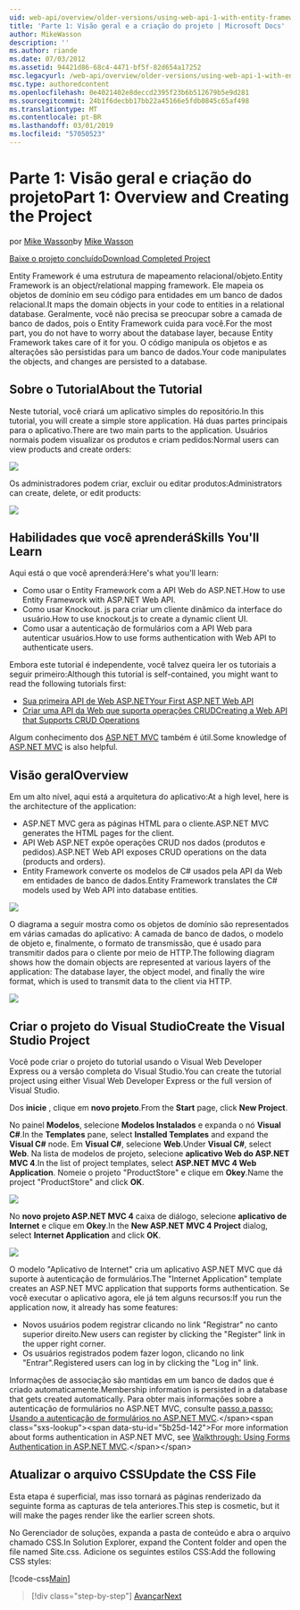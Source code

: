 ```yaml
---
uid: web-api/overview/older-versions/using-web-api-1-with-entity-framework-5/using-web-api-with-entity-framework-part-1
title: 'Parte 1: Visão geral e a criação do projeto | Microsoft Docs'
author: MikeWasson
description: ''
ms.author: riande
ms.date: 07/03/2012
ms.assetid: 94421d86-68c4-4471-bf5f-82d654a17252
msc.legacyurl: /web-api/overview/older-versions/using-web-api-1-with-entity-framework-5/using-web-api-with-entity-framework-part-1
msc.type: authoredcontent
ms.openlocfilehash: 0e4021402e8deccd2395f23b6b512679b5e9d281
ms.sourcegitcommit: 24b1f6decbb17bb22a45166e5fdb0845c65af498
ms.translationtype: MT
ms.contentlocale: pt-BR
ms.lasthandoff: 03/01/2019
ms.locfileid: "57050523"
---
```

<a name="part-1-overview-and-creating-the-project"></a><span data-ttu-id="5b25d-102">Parte 1: Visão geral e criação do projeto</span><span class="sxs-lookup"><span data-stu-id="5b25d-102">Part 1: Overview and Creating the Project</span></span>
====================
<span data-ttu-id="5b25d-103">por [Mike Wasson](https://github.com/MikeWasson)</span><span class="sxs-lookup"><span data-stu-id="5b25d-103">by [Mike Wasson](https://github.com/MikeWasson)</span></span>

[<span data-ttu-id="5b25d-104">Baixe o projeto concluído</span><span class="sxs-lookup"><span data-stu-id="5b25d-104">Download Completed Project</span></span>](http://code.msdn.microsoft.com/ASP-NET-Web-API-with-afa30545)

<span data-ttu-id="5b25d-105">Entity Framework é uma estrutura de mapeamento relacional/objeto.</span><span class="sxs-lookup"><span data-stu-id="5b25d-105">Entity Framework is an object/relational mapping framework.</span></span> <span data-ttu-id="5b25d-106">Ele mapeia os objetos de domínio em seu código para entidades em um banco de dados relacional.</span><span class="sxs-lookup"><span data-stu-id="5b25d-106">It maps the domain objects in your code to entities in a relational database.</span></span> <span data-ttu-id="5b25d-107">Geralmente, você não precisa se preocupar sobre a camada de banco de dados, pois o Entity Framework cuida para você.</span><span class="sxs-lookup"><span data-stu-id="5b25d-107">For the most part, you do not have to worry about the database layer, because Entity Framework takes care of it for you.</span></span> <span data-ttu-id="5b25d-108">O código manipula os objetos e as alterações são persistidas para um banco de dados.</span><span class="sxs-lookup"><span data-stu-id="5b25d-108">Your code manipulates the objects, and changes are persisted to a database.</span></span>

## <a name="about-the-tutorial"></a><span data-ttu-id="5b25d-109">Sobre o Tutorial</span><span class="sxs-lookup"><span data-stu-id="5b25d-109">About the Tutorial</span></span>

<span data-ttu-id="5b25d-110">Neste tutorial, você criará um aplicativo simples do repositório.</span><span class="sxs-lookup"><span data-stu-id="5b25d-110">In this tutorial, you will create a simple store application.</span></span> <span data-ttu-id="5b25d-111">Há duas partes principais para o aplicativo.</span><span class="sxs-lookup"><span data-stu-id="5b25d-111">There are two main parts to the application.</span></span> <span data-ttu-id="5b25d-112">Usuários normais podem visualizar os produtos e criam pedidos:</span><span class="sxs-lookup"><span data-stu-id="5b25d-112">Normal users can view products and create orders:</span></span>

![](using-web-api-with-entity-framework-part-1/_static/image1.png)

<span data-ttu-id="5b25d-113">Os administradores podem criar, excluir ou editar produtos:</span><span class="sxs-lookup"><span data-stu-id="5b25d-113">Administrators can create, delete, or edit products:</span></span>

![](using-web-api-with-entity-framework-part-1/_static/image2.png)

## <a name="skills-youll-learn"></a><span data-ttu-id="5b25d-114">Habilidades que você aprenderá</span><span class="sxs-lookup"><span data-stu-id="5b25d-114">Skills You'll Learn</span></span>

<span data-ttu-id="5b25d-115">Aqui está o que você aprenderá:</span><span class="sxs-lookup"><span data-stu-id="5b25d-115">Here's what you'll learn:</span></span>

- <span data-ttu-id="5b25d-116">Como usar o Entity Framework com a API Web do ASP.NET.</span><span class="sxs-lookup"><span data-stu-id="5b25d-116">How to use Entity Framework with ASP.NET Web API.</span></span>
- <span data-ttu-id="5b25d-117">Como usar Knockout. js para criar um cliente dinâmico da interface do usuário.</span><span class="sxs-lookup"><span data-stu-id="5b25d-117">How to use knockout.js to create a dynamic client UI.</span></span>
- <span data-ttu-id="5b25d-118">Como usar a autenticação de formulários com a API Web para autenticar usuários.</span><span class="sxs-lookup"><span data-stu-id="5b25d-118">How to use forms authentication with Web API to authenticate users.</span></span>

<span data-ttu-id="5b25d-119">Embora este tutorial é independente, você talvez queira ler os tutoriais a seguir primeiro:</span><span class="sxs-lookup"><span data-stu-id="5b25d-119">Although this tutorial is self-contained, you might want to read the following tutorials first:</span></span>

- [<span data-ttu-id="5b25d-120">Sua primeira API de Web ASP.NET</span><span class="sxs-lookup"><span data-stu-id="5b25d-120">Your First ASP.NET Web API</span></span>](../../getting-started-with-aspnet-web-api/tutorial-your-first-web-api.md)
- [<span data-ttu-id="5b25d-121">Criar uma API da Web que suporta operações CRUD</span><span class="sxs-lookup"><span data-stu-id="5b25d-121">Creating a Web API that Supports CRUD Operations</span></span>](../creating-a-web-api-that-supports-crud-operations.md)

<span data-ttu-id="5b25d-122">Algum conhecimento dos [ASP.NET MVC](../../../../mvc/index.md) também é útil.</span><span class="sxs-lookup"><span data-stu-id="5b25d-122">Some knowledge of [ASP.NET MVC](../../../../mvc/index.md) is also helpful.</span></span>

## <a name="overview"></a><span data-ttu-id="5b25d-123">Visão geral</span><span class="sxs-lookup"><span data-stu-id="5b25d-123">Overview</span></span>

<span data-ttu-id="5b25d-124">Em um alto nível, aqui está a arquitetura do aplicativo:</span><span class="sxs-lookup"><span data-stu-id="5b25d-124">At a high level, here is the architecture of the application:</span></span>

- <span data-ttu-id="5b25d-125">ASP.NET MVC gera as páginas HTML para o cliente.</span><span class="sxs-lookup"><span data-stu-id="5b25d-125">ASP.NET MVC generates the HTML pages for the client.</span></span>
- <span data-ttu-id="5b25d-126">API Web ASP.NET expõe operações CRUD nos dados (produtos e pedidos).</span><span class="sxs-lookup"><span data-stu-id="5b25d-126">ASP.NET Web API exposes CRUD operations on the data (products and orders).</span></span>
- <span data-ttu-id="5b25d-127">Entity Framework converte os modelos de C# usados pela API da Web em entidades de banco de dados.</span><span class="sxs-lookup"><span data-stu-id="5b25d-127">Entity Framework translates the C# models used by Web API into database entities.</span></span>

![](using-web-api-with-entity-framework-part-1/_static/image3.png)

<span data-ttu-id="5b25d-128">O diagrama a seguir mostra como os objetos de domínio são representados em várias camadas do aplicativo: A camada de banco de dados, o modelo de objeto e, finalmente, o formato de transmissão, que é usado para transmitir dados para o cliente por meio de HTTP.</span><span class="sxs-lookup"><span data-stu-id="5b25d-128">The following diagram shows how the domain objects are represented at various layers of the application: The database layer, the object model, and finally the wire format, which is used to transmit data to the client via HTTP.</span></span>

![](using-web-api-with-entity-framework-part-1/_static/image4.png)

## <a name="create-the-visual-studio-project"></a><span data-ttu-id="5b25d-129">Criar o projeto do Visual Studio</span><span class="sxs-lookup"><span data-stu-id="5b25d-129">Create the Visual Studio Project</span></span>

<span data-ttu-id="5b25d-130">Você pode criar o projeto do tutorial usando o Visual Web Developer Express ou a versão completa do Visual Studio.</span><span class="sxs-lookup"><span data-stu-id="5b25d-130">You can create the tutorial project using either Visual Web Developer Express or the full version of Visual Studio.</span></span>

<span data-ttu-id="5b25d-131">Dos **inicie** , clique em **novo projeto**.</span><span class="sxs-lookup"><span data-stu-id="5b25d-131">From the **Start** page, click **New Project**.</span></span>

<span data-ttu-id="5b25d-132">No painel **Modelos**, selecione **Modelos Instalados** e expanda o nó **Visual C#**.</span><span class="sxs-lookup"><span data-stu-id="5b25d-132">In the **Templates** pane, select **Installed Templates** and expand the **Visual C#** node.</span></span> <span data-ttu-id="5b25d-133">Em **Visual C#**, selecione **Web**.</span><span class="sxs-lookup"><span data-stu-id="5b25d-133">Under **Visual C#**, select **Web**.</span></span> <span data-ttu-id="5b25d-134">Na lista de modelos de projeto, selecione **aplicativo Web do ASP.NET MVC 4**.</span><span class="sxs-lookup"><span data-stu-id="5b25d-134">In the list of project templates, select **ASP.NET MVC 4 Web Application**.</span></span> <span data-ttu-id="5b25d-135">Nomeie o projeto "ProductStore" e clique em **Okey**.</span><span class="sxs-lookup"><span data-stu-id="5b25d-135">Name the project "ProductStore" and click **OK**.</span></span>

![](using-web-api-with-entity-framework-part-1/_static/image5.png)

<span data-ttu-id="5b25d-136">No **novo projeto ASP.NET MVC 4** caixa de diálogo, selecione **aplicativo de Internet** e clique em **Okey**.</span><span class="sxs-lookup"><span data-stu-id="5b25d-136">In the **New ASP.NET MVC 4 Project** dialog, select **Internet Application** and click **OK**.</span></span>

![](using-web-api-with-entity-framework-part-1/_static/image6.png)

<span data-ttu-id="5b25d-137">O modelo "Aplicativo de Internet" cria um aplicativo ASP.NET MVC que dá suporte à autenticação de formulários.</span><span class="sxs-lookup"><span data-stu-id="5b25d-137">The "Internet Application" template creates an ASP.NET MVC application that supports forms authentication.</span></span> <span data-ttu-id="5b25d-138">Se você executar o aplicativo agora, ele já tem alguns recursos:</span><span class="sxs-lookup"><span data-stu-id="5b25d-138">If you run the application now, it already has some features:</span></span>

- <span data-ttu-id="5b25d-139">Novos usuários podem registrar clicando no link "Registrar" no canto superior direito.</span><span class="sxs-lookup"><span data-stu-id="5b25d-139">New users can register by clicking the "Register" link in the upper right corner.</span></span>
- <span data-ttu-id="5b25d-140">Os usuários registrados podem fazer logon, clicando no link "Entrar".</span><span class="sxs-lookup"><span data-stu-id="5b25d-140">Registered users can log in by clicking the "Log in" link.</span></span>

<span data-ttu-id="5b25d-141">Informações de associação são mantidas em um banco de dados que é criado automaticamente.</span><span class="sxs-lookup"><span data-stu-id="5b25d-141">Membership information is persisted in a database that gets created automatically.</span></span> <span data-ttu-id="5b25d-142">Para obter mais informações sobre a autenticação de formulários no ASP.NET MVC, consulte [passo a passo: Usando a autenticação de formulários no ASP.NET MVC](https://msdn.microsoft.com/library/ff398049(VS.98).aspx).</span><span class="sxs-lookup"><span data-stu-id="5b25d-142">For more information about forms authentication in ASP.NET MVC, see [Walkthrough: Using Forms Authentication in ASP.NET MVC](https://msdn.microsoft.com/library/ff398049(VS.98).aspx).</span></span>

## <a name="update-the-css-file"></a><span data-ttu-id="5b25d-143">Atualizar o arquivo CSS</span><span class="sxs-lookup"><span data-stu-id="5b25d-143">Update the CSS File</span></span>

<span data-ttu-id="5b25d-144">Esta etapa é superficial, mas isso tornará as páginas renderizado da seguinte forma as capturas de tela anteriores.</span><span class="sxs-lookup"><span data-stu-id="5b25d-144">This step is cosmetic, but it will make the pages render like the earlier screen shots.</span></span>

<span data-ttu-id="5b25d-145">No Gerenciador de soluções, expanda a pasta de conteúdo e abra o arquivo chamado CSS.</span><span class="sxs-lookup"><span data-stu-id="5b25d-145">In Solution Explorer, expand the Content folder and open the file named Site.css.</span></span> <span data-ttu-id="5b25d-146">Adicione os seguintes estilos CSS:</span><span class="sxs-lookup"><span data-stu-id="5b25d-146">Add the following CSS styles:</span></span>

[!code-css[Main](using-web-api-with-entity-framework-part-1/samples/sample1.css)]

> [!div class="step-by-step"]
> [<span data-ttu-id="5b25d-147">Avançar</span><span class="sxs-lookup"><span data-stu-id="5b25d-147">Next</span></span>](using-web-api-with-entity-framework-part-2.md)
